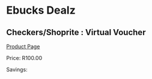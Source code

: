
# Ebucks Dealz
## Checkers/Shoprite : Virtual Voucher
[Product Page](https://www.ebucks.com/web/shop/productSelected.do?prodId=1139555033&catId=227677169)

Price: R100.00

Savings: 


	